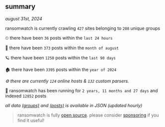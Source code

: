 
## summary
_august 31st, 2024_

ransomwatch is currently crawling `427` sites belonging to `208` unique groups

⏲ there have been `36` posts within the `last 24 hours`

🦈 there have been `373` posts within the `month of august`

🪐 there have been `1250` posts within the `last 90 days`

🏚 there have been `3395` posts within the `year of 2024`

_⚙️ there are currently `124` online hosts & `132` custom parsers._

🦕 ransomwatch has been running for `2 years, 11 months and 27 days` and indexed `12852` posts

_all data  [(groups)](http://ransomwhat.telemetry.ltd/groups) and [(posts)](http://ransomwhat.telemetry.ltd/posts) is available in JSON (updated hourly)_

> ransomwatch is fully [open source](https://github.com/joshhighet/ransomwatch#ransomwatch--). please consider [sponsoring](https://github.com/sponsors/joshhighet) if you find it useful!
